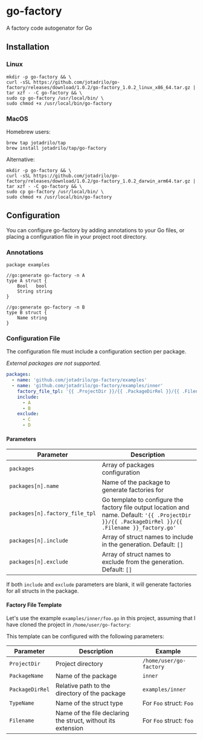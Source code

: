 # go-factory

A factory code autogenator for Go

## Installation

### Linux

```
mkdir -p go-factory && \
curl -sSL https://github.com/jotadrilo/go-factory/releases/download/1.0.2/go-factory_1.0.2_linux_x86_64.tar.gz | tar xzf - -C go-factory && \
sudo cp go-factory /usr/local/bin/ \
sudo chmod +x /usr/local/bin/go-factory
```

### MacOS

Homebrew users:

```
brew tap jotadrilo/tap
brew install jotadrilo/tap/go-factory
```

Alternative:

```
mkdir -p go-factory && \
curl -sSL https://github.com/jotadrilo/go-factory/releases/download/1.0.2/go-factory_1.0.2_darwin_arm64.tar.gz | tar xzf - -C go-factory && \
sudo cp go-factory /usr/local/bin/ \
sudo chmod +x /usr/local/bin/go-factory
```

## Configuration

You can configure go-factory by adding annotations to your Go files,
or placing a configuration file in your project root directory.

### Annotations

```golang
package examples

//go:generate go-factory -n A
type A struct {
	Bool   bool
	String string
}

//go:generate go-factory -n B
type B struct {
	Name string
}
```

### Configuration File

The configuration file must include a configuration section per package.

_External packages are not supported._

```yaml
packages:
  - name: 'github.com/jotadrilo/go-factory/examples'
  - name: 'github.com/jotadrilo/go-factory/examples/inner'
    factory_file_tpl: '{{ .ProjectDir }}/{{ .PackageDirRel }}/{{ .Filename }}_factory.go'
    include:
      - A
      - B
    exclude:
      - C
      - D
```

#### Parameters

| Parameter                      | Description                                                                                                                                        |
|--------------------------------|----------------------------------------------------------------------------------------------------------------------------------------------------|
| `packages`                     | Array of packages configuration                                                                                                                    |
| `packages[n].name`             | Name of the package to generate factories for                                                                                                      |
| `packages[n].factory_file_tpl` | Go template to configure the factory file output location and name. Default: `'{{ .ProjectDir }}/{{ .PackageDirRel }}/{{ .Filename }}_factory.go'` |
| `packages[n].include`          | Array of struct names to include in the generation. Default: `[]`                                                                                  |
| `packages[n].exclude`          | Array of struct names to exclude from the generation. Default: `[]`                                                                                |  

If both `include` and `exclude` parameters are blank, it will generate factories for all structs in the package.

#### Factory File Template

Let's use the example `examples/inner/foo.go` in this project, assuming that I have cloned the project
in `/home/user/go-factory`:

This template can be configured with the following parameters:

| Parameter       | Description                                                  | Example                 |
|-----------------|--------------------------------------------------------------|-------------------------|
| `ProjectDir`    | Project directory                                            | `/home/user/go-factory` |
| `PackageName`   | Name of the package                                          | `inner`                 |
| `PackageDirRel` | Relative path to the directory of the package                | `examples/inner`        |
| `TypeName`      | Name of the struct type                                      | For `Foo` struct: `Foo` |
| `Filename`      | Name of the file declaring the struct, without its extension | For `Foo` struct: `foo` |
